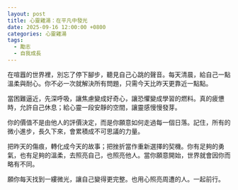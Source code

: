 ```yaml
---
layout: post
title: 心靈雞湯：在平凡中發光
date: 2025-09-16 12:00:00 +0800
categories: 心靈雞湯
tags:
  - 勵志
  - 自我成長
---
```


在喧囂的世界裡，別忘了停下腳步，聽見自己心跳的聲音。每天清晨，給自己一點溫柔與耐心。你不必一次就解決所有問題，只需今天比昨天更靠近一點點。

當困難逼近，先深呼吸，讓焦慮變成好奇心，讓恐懼變成學習的燃料。真的疲憊時，允許自己休息；給心靈一段安靜的空間，讓靈感慢慢發芽。

你的價值不是由他人的評價決定，而是你願意如何走過每一個日落。記住，所有的微小進步，長久下來，會累積成不可思議的力量。

把昨天的傷痕，轉化成今天的故事；把挫折當作重新選擇的契機。你有足夠的勇氣，也有足夠的溫柔，去照亮自己，也照亮他人。當你願意開始，世界就會因你而略有不同。

願你每天找到一縷微光，讓自己變得更完整。也用心照亮周遭的人。一起前行。
